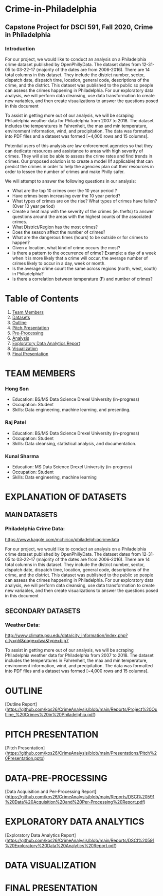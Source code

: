 # Crime-in-Philadelphia
## Capstone Project for DSCI 591, Fall 2020, Crime in Philadelphia
### Introduction

For our project, we would like to conduct an analysis on a Philadelphia crime dataset published by OpenPhillyData. The dataset dates from 12-31-05 to 03-22-17 (majority of the dates are from 2006-2016). There are 14 total columns in this dataset. They include the district number, sector, dispatch date, dispatch time, location, general code, descriptions of the crime, and the district. This dataset was published to the public so people can assess the crimes happening in Philadelphia. For our exploratory data analysis, we will perform data cleansing, use data transformation to create new variables, and then create visualizations to answer the questions posed in this document

To assist in getting more out of our analysis, we will be scraping Philadelphia weather data for Philadelphia from 2007 to 2018. The dataset includes the temperatures in Fahrenheit, the max and min temperature, environment information, wind, and precipitation. The data was formatted into PDF files and a dataset was formed [~4,000 rows and 15 columns].

Potential users of this analysis are law enforcement agencies so that they can dedicate resources and assistance to areas with high severity of crimes. They will also be able to assess the crime rates and find trends in crimes. Our proposed solution is to create a model (If applicable) that can predict the crimes in order to help the agencies plan out their resources in order to lessen the number of crimes and make Philly safer.

We will attempt to answer the following questions in our analysis:

- What are the top 10 crimes over the 10 year period ? 
- Have crimes been increasing over the 10 year period? 
- What types of crimes are on the rise? What types of crimes have fallen? (Over 10 year period) 
- Create a heat map with the severity of the crimes (ie. thefts) to answer questions around the areas with the highest counts of the associated crimes. 
- What District/Region has the most crimes?  
- Does the season affect the number of crimes? 
- What are the dangerous times (hours) to be outside or for crimes to happen? 
- Given a location, what kind of crime occurs the most? 
- Is there a pattern to the occurrence of crime? Example: a day of a week when it is more likely that a crime will occur,  the average number of crimes likely to occur in a day, week or month.
- Is the average crime count the same across regions (north, west, south) in Philadelphia?
- Is there a correlation between temperature (F) and number of crimes?


# Table of Contents
1. [Team Members](#TEAM-MEMBERS)
1. [Datasets](#EXPLANATION-OF-DATASETS)
1. [Outline](#OUTLINE)
1. [Pitch Presentation](#PITCH-PRESENTATION)
1. [Pre-Processing](#DATA-PRE-PROCESSING)
1. [Analysis](#DATA-ANALYSIS)
1. [Exploratory Data Analytics Report](#EXPLORATORY-DATA-ANALYTICS)
1. [Visualization](#DATA-VISUALIZATION)
1. [Final Presentation](#FINAL-PRESENTATION)


# TEAM MEMBERS

### Hong Son
- Education: BS/MS Data Science Drexel University (in-progress)
- Occupation: Student
- Skills: Data engineering, machine learning, and presenting. 

### Raj Patel
- Education: BS/MS Data Science Drexel University (in-progress)
- Occupation: Student
- Skills: Data cleansing, statistical analysis, and documentation. 

### Kunal Sharma
- Education: MS Data Science Drexel University (in-progress)
- Occupation: Student
- Skills: Data engineering, machine learning


# EXPLANATION OF DATASETS

## MAIN DATASETS
### Philadelphia Crime Data:
https://www.kaggle.com/mchirico/philadelphiacrimedata

For our project, we would like to conduct an analysis on a Philadelphia crime dataset published by OpenPhillyData. The dataset dates from 12-31-05 to 03-22-17 (majority of the dates are from 2006-2016). There are 14 total columns in this dataset. They include the district number, sector, dispatch date, dispatch time, location, general code, descriptions of the crime, and the district. This dataset was published to the public so people can assess the crimes happening in Philadelphia. For our exploratory data analysis, we will perform data cleansing, use data transformation to create new variables, and then create visualizations to answer the questions posed in this document


## SECONDARY DATASETS
### Weather Data: 
http://www.climate.psu.edu/data/city_information/index.php?city=phl&page=dwa&type=big7

To assist in getting more out of our analysis, we will be scraping Philadelphia weather data for Philadelphia from 2007 to 2018. The dataset includes the temperatures in Fahrenheit, the max and min temperature, environment information, wind, and precipitation. The data was formatted into PDF files and a dataset was formed [~4,000 rows and 15 columns].


# OUTLINE

[Outline Report]
(https://github.com/kos26/CrimeAnalysis/blob/main/Reports/Project%20Outline_%20Crimes%20in%20Philadelphia.pdf)


# PITCH PRESENTATION

[Pitch Presentation]
(https://github.com/kos26/CrimeAnalysis/blob/main/Presentations/Pitch%20Presentation.pptx)


# DATA-PRE-PROCESSING

[Data Acquisition and Per-Processing Report]
(https://github.com/kos26/CrimeAnalysis/blob/main/Reports/DSCI%20591%20Data%20Acquisition%20and%20Per-Processing%20Report.pdf)


# EXPLORATORY DATA ANALYTICS

[Exploratory Data Analytics Report]
(https://github.com/kos26/CrimeAnalysis/blob/main/Reports/DSCI%20591%20Exploratory%20Data%20Analytics%20Report.pdf)


# DATA VISUALIZATION

# FINAL PRESENTATION
